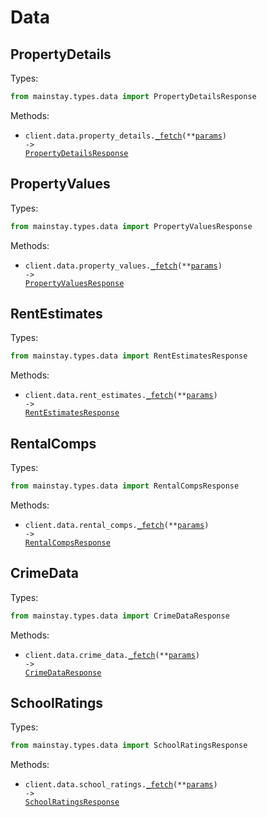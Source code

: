 # Data

## PropertyDetails

Types:

```python
from mainstay.types.data import PropertyDetailsResponse
```

Methods:

- <code title="post /api/v2/data/property-details">client.data.property_details.<a href="./src/mainstay/resources/data/property_details.py">\_fetch</a>(\*\*<a href="src/mainstay/types/data/property_details_fetch_params.py">params</a>) -> <a href="./src/mainstay/types/data/property_details_response.py">PropertyDetailsResponse</a></code>

## PropertyValues

Types:

```python
from mainstay.types.data import PropertyValuesResponse
```

Methods:

- <code title="post /api/v2/data/property-values">client.data.property_values.<a href="./src/mainstay/resources/data/property_values.py">\_fetch</a>(\*\*<a href="src/mainstay/types/data/property_values_fetch_params.py">params</a>) -> <a href="./src/mainstay/types/data/property_values_response.py">PropertyValuesResponse</a></code>

## RentEstimates

Types:

```python
from mainstay.types.data import RentEstimatesResponse
```

Methods:

- <code title="post /api/v2/data/rent-estimates">client.data.rent_estimates.<a href="./src/mainstay/resources/data/rent_estimates.py">\_fetch</a>(\*\*<a href="src/mainstay/types/data/rent_estimates_fetch_params.py">params</a>) -> <a href="./src/mainstay/types/data/rent_estimates_response.py">RentEstimatesResponse</a></code>

## RentalComps

Types:

```python
from mainstay.types.data import RentalCompsResponse
```

Methods:

- <code title="post /api/v2/data/rental-comps">client.data.rental_comps.<a href="./src/mainstay/resources/data/rental_comps.py">\_fetch</a>(\*\*<a href="src/mainstay/types/data/rental_comps_fetch_params.py">params</a>) -> <a href="./src/mainstay/types/data/rental_comps_response.py">RentalCompsResponse</a></code>

## CrimeData

Types:

```python
from mainstay.types.data import CrimeDataResponse
```

Methods:

- <code title="post /api/v2/data/crime-data">client.data.crime_data.<a href="./src/mainstay/resources/data/crime_data.py">\_fetch</a>(\*\*<a href="src/mainstay/types/data/crime_data_fetch_params.py">params</a>) -> <a href="./src/mainstay/types/data/crime_data_response.py">CrimeDataResponse</a></code>

## SchoolRatings

Types:

```python
from mainstay.types.data import SchoolRatingsResponse
```

Methods:

- <code title="post /api/v2/data/school-ratings">client.data.school_ratings.<a href="./src/mainstay/resources/data/school_ratings.py">\_fetch</a>(\*\*<a href="src/mainstay/types/data/school_ratings_fetch_params.py">params</a>) -> <a href="./src/mainstay/types/data/school_ratings_response.py">SchoolRatingsResponse</a></code>

